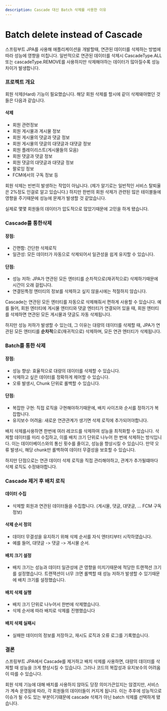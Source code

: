 ```yaml
---
description: Cascade 대신 Batch 삭제를 사용한 이유
---
```


# Batch delete instead of Cascade

스프링부트 JPA를 사용해 애플리케이션을 개발할때, 연관된 데이터를 삭제하는 방법에 따라 성능에 영향을 미칩니다. 일반적으로 연관된 데이터를 삭제시 CascadeType.ALL 또는 cascadeType.REMOVE를 사용하지만 삭제해야하는 데이터가 많아질수록 성능 차이가 발생합니다.



### 프로젝트 개요

회원 삭제(Hard) 기능이 필요했습니다. 해당 회원 삭제를 할시에 같이 삭제돼야했던 것들은 다음과 같습니다.

#### 삭제

* 회원 관련정보
* 회원 게시물과 게시물 정보
* 회원 게시물의 댓글과 댓글 정보
* 회원 게시물의 댓글의 대댓글과 대댓글 정보
* 회원 플레이리스트(게시물들의 모음)
* 회원 댓글과 댓글 정보
* 회원 댓글의 대댓글과 대댓글 정보
* 팔로잉 정보
* FCM에서의 구독 정보 등



회원 삭제는 빈번히 발생하는 작업이 아닙니다. (제가 알기로는 일반적인 서비스 탈퇴율은 2%정도 인걸로 알고 있습니다.) 하지만 한번의 회원 삭제가 관련된 많은 테이블들에 영향을 주기때문에 성능에 문제가 발생할 것 같았습니다.

실제로 몇몇 회원들의 데이터가 압도적으로 많았기때문에 고민을 하게 됐습니다.



### Cascade를 통한삭제

#### 장점:

* 간편함: 간단한 삭제로직
* 일관성: 모든 데이터가 자동으로 삭제되어서 일관성을 쉽게 유지할 수 있습니다.

#### 단점:

* 성능 저하: JPA가 연관된 모든 엔터티를 순차적으로(재귀적으로) 삭제하기때문에 시간이 오래 걸립니다.
* 연결된특정  엔터티의 정보를 삭제하고 싶지 않을시에는 적절하지 않습니다.

Cascade는 연관된 모든 엔터티를 자동으로 삭제해줘서 편하게 사용할 수 있습니다. 예를 들어, 회원 엔터티에 게시물 엔터티와 댓글 엔터티가 연결되어 있을 때, 회원 엔터티를 삭제하면 연관된 모든 게시물과 댓글도 자동 삭제됩니다.

하지만 성능 저하가 발생할 수 있는데, 그 이유는 대량의 데이터를 삭제할 때, JPA가 연관된 모든 엔터티를 **순차적**으로(재귀적으로)  삭제하며, 모든 연관 엔터티가 삭제됩니다.&#x20;

### Batch를 통한 삭제

#### 장점:

* 성능 향상: 효율적으로 대량의 데이터를 삭제할 수 있습니다.
* 삭제하고 싶은 데이터를 정확하게 제어할 수 있습니다.
* 오류 발생시, Chunk 단위로 롤백할 수 있습니다.

#### 단점:

* 복잡한 구현: 직접 로직을 구현해야하기때문에, 배치 사이즈와 순서를 정하기가 복잡합니다.
* 유지보수 어려움: 새로운 연관관계가 생기면 삭제 로직에 추가되어야합니다.

배치 삭제를사용하면 한번에 여러 레코드를 삭제하여 성능을 최적화할 수 있습니다. 삭제할 데이터를 미리 수집하고, 이를 배치 크기 단위로 나누어 한 번에 삭제하는 방식입니다. 이는 데이터베이스와의 통신 횟수를 줄이고, 성능을 향상시킬 수 있습니다. 만약 오류 발생시, 해당 chunk만 롤백하여 데이터 무결성을 보호할 수 있습니다.

하지만 단점으로는 연관 데이터 삭제 로직을 직접 관리해야하고, 관계가 추가될떄마다 삭제 로직도 수정돼야합니다.



### Cascade 제거 후 배치 로직

#### 데이터 수집

* 삭제할 회원과 연관된 데이터들을 수집합니다. (게시물, 댓글, 대댓글, ... FCM 구독 정보)

#### 삭제 순서 정의

* 데이터 무결성을 유지하기 위해 삭제 순서를 자식 엔터티부터 시작하였습니다.
* 예를 들어, 대댓글 -> 댓글 -> 게시물 순서.

#### 배치 크기 설정

* 배치 크기는 성능과 데이터 일관성에 큰 영향을 미치기때문에 적당한 트랜잭션 크기를 설정했습니다. 트랜잭션이 너무 크면 롤백할 때 성능 저하가 발생할 수 있기때문에 배치 크기를 설정했습니다.

#### 배치 삭제 실행

* 배치 크기 단위로 나누어서 한번에 삭제했습니다.
* 삭제 순서에 따라 배치로 삭제를 진행했습니다

#### 배치 삭제 실패시

* 실패한 데이터의 정보를 저장하고, 재시도 로직과 오류 로그를 기록했습니다.



### 결론

스프링부트 JPA에서 Cascade를 제거하고 배치 삭제를 사용하면, 대량의 데이터를 삭제할 때 성능을 크게 향상시킬 수 있습니다. 그러나 코드의 복잡성과 유지보수의 어려움이 따를 수 있습니다.

회원 삭제 기능에 대해 배치를 사용하지 않아도 당장 의미가큰있지는 않겠지만,  서비스가 계속 운영됨에 따라, 각 회원들의 데이터들이 커지게 됩니다. 이는 추후에 성능적으로 이슈가 될 수도 있는 부분이기떄문에 cascade 삭제가 아닌 batch 삭제를 선택하게 됐습니다.



